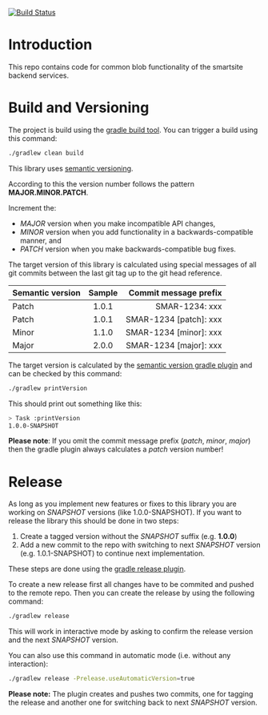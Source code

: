 [![Build Status](https://dev.azure.com/pt-iot/smartsite/_apis/build/status/csm.cloud.common.blob?branchName=master)](https://dev.azure.com/pt-iot/smartsite/_build?definitionId=628&_a=summary&repositoryFilter=320&branchFilter=16388%2C16388%2C16388)

# Introduction

This repo contains code for common blob functionality of the smartsite backend services.

# Build and Versioning

The project is build using the [gradle build tool](https://gradle.org/). You can trigger a build using this command:

```Bash
./gradlew clean build
```

This library uses [semantic versioning](https://semver.org).

According to this the version number follows the pattern **MAJOR.MINOR.PATCH**.

Increment the:

- *MAJOR* version when you make incompatible API changes,
- *MINOR* version when you add functionality in a backwards-compatible manner, and
- *PATCH* version when you make backwards-compatible bug fixes.

The target version of this library is calculated using special messages of all git commits between the last git tag up
to the git head reference.

| Semantic version | Sample |  Commit message prefix |
|------------------|:------:|-----------------------:|
| Patch            | 1.0.1  |         SMAR-1234: xxx |
| Patch            | 1.0.1  | SMAR-1234 [patch]: xxx |
| Minor            | 1.1.0  | SMAR-1234 [minor]: xxx |
| Major            | 2.0.0  | SMAR-1234 [major]: xxx |

The target version is calculated by
the [semantic version gradle plugin](https://github.com/vivin/gradle-semantic-build-versioning)  and can be checked by
this command:

```Bash
./gradlew printVersion
```

This should print out something like this:

```Bash
> Task :printVersion
1.0.0-SNAPSHOT
```

**Please note**: If you omit the commit message prefix (*patch*, *minor*, *major*) then the gradle plugin always
calculates a *patch* version number!

# Release

As long as you implement new features or fixes to this library you are working on *SNAPSHOT* versions (like
1.0.0-SNAPSHOT).
If you want to release the library this should be done in two steps:

1. Create a tagged version without the *SNAPSHOT* suffix (e.g. **1.0.0**)
2. Add a new commit to the repo with switching to next *SNAPSHOT* version (e.g. 1.0.1-SNAPSHOT) to continue next
   implementation.

These steps are done using the [gradle release plugin](https://github.com/researchgate/gradle-release).

To create a new release first all changes have to be commited and pushed to the remote repo.
Then you can create the release by using the following command:

```Bash
./gradlew release
```

This will work in interactive mode by asking to confirm the release version and the next *SNAPSHOT* version.

You can also use this command in automatic mode (i.e. without any interaction):

```Bash
./gradlew release -Prelease.useAutomaticVersion=true
```

**Please note:** The plugin creates and pushes two commits, one for tagging the release and another one for switching
back to next *SNAPSHOT* version.
